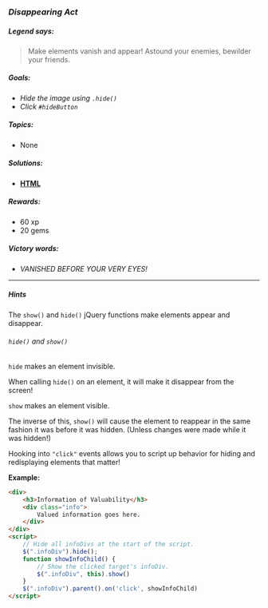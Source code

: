 ### _Disappearing Act_

##### _Legend says:_
> Make elements vanish and appear! Astound your enemies, bewilder your friends.

##### _Goals:_
+ _Hide the image using `.hide()`_
+ _Click `#hideButton`_

##### _Topics:_
+ None

##### _Solutions:_
+ **[HTML](Disappearing_Act.html)**

##### _Rewards:_
+ 60  xp
+ 20 gems

##### _Victory words:_
+ _VANISHED BEFORE YOUR VERY EYES!_

___

##### _Hints_

The `show()` and `hide()` jQuery functions make elements appear and disappear.

###### _`hide()` and `show()`_

`hide` makes an element invisible.

When calling `hide()` on an element, it will make it disappear from the screen!

`show` makes an element visible.

The inverse of this, `show()` will cause the element to reappear in the same fashion it was before it was hidden. (Unless changes were made while it was hidden!)

Hooking into `"click"` events allows you to script up behavior for hiding and redisplaying elements that matter!

**Example:**

```html
<div>
    <h3>Information of Valuability</h3>
    <div class="info">
        Valued information goes here.
    </div>
</div>
<script>
    // Hide all infoDivs at the start of the script.
    $(".infoDiv").hide();
    function showInfoChild() {
        // Show the clicked target's infoDiv.
        $(".infoDiv", this).show()
    }
    $(".infoDiv").parent().on('click', showInfoChild)
</script>
```
